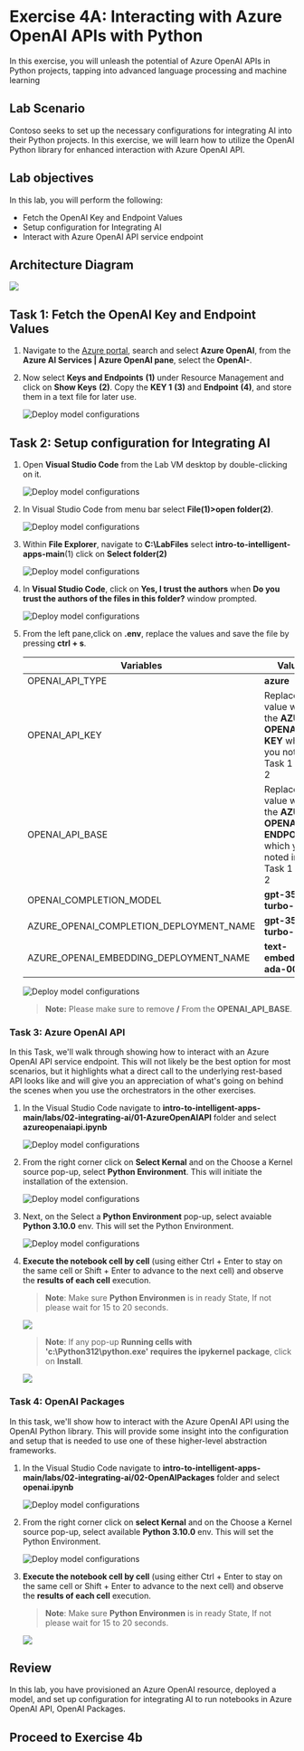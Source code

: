# Exercise 4A: Interacting with Azure OpenAI APIs with Python

In this exercise, you will unleash the potential of Azure OpenAI APIs in Python projects, tapping into advanced language processing and machine learning

## Lab Scenario

Contoso seeks to set up the necessary configurations for integrating AI into their Python projects. In this exercise, we will learn how to utilize  the OpenAI Python library for enhanced interaction with Azure OpenAI API. 

## Lab objectives

In this lab, you will perform the following:

- Fetch the OpenAI Key and Endpoint Values
- Setup configuration for Integrating AI
- Interact with Azure OpenAI API service endpoint

## Architecture Diagram

![](media/arc4a.png)


## Task 1: Fetch the OpenAI Key and Endpoint Values

1. Navigate to the  [Azure portal](http://portal.azure.com/), search and select **Azure OpenAI**, from the **Azure AI Services | Azure OpenAI pane**, select the **OpenAI-<inject key="Deployment ID" enableCopy="false"></inject>**.

1. Now select **Keys and Endpoints** **(1)** under Resource Management and click on **Show Keys** **(2)**. Copy the **KEY 1** **(3)** and **Endpoint** **(4)**, and store them in a text file for later use.

   ![](media/keyimg.png "Deploy model configurations")

## Task 2: Setup configuration for Integrating AI

1. Open **Visual Studio Code** from the Lab VM desktop by double-clicking on it.

   ![](media/vscode.png "Deploy model configurations")

1. In Visual Studio Code from menu bar select **File(1)>open folder(2)**.   

   ![](media/image-rg-02.png "Deploy model configurations")

1. Within **File Explorer**, navigate to **C:\LabFiles** select **intro-to-intelligent-apps-main**(1) click on **Select folder(2)**

   ![](media/select-folder.png "Deploy model configurations")

1. In **Visual Studio Code**, click on **Yes, I trust the authors** when **Do you trust the authors of the files in this folder?** window prompted.

   ![](media/image-rg-18.png "Deploy model configurations")

1. From the left pane,click on **.env**, replace the values and save the file by pressing **ctrl + s**.

   | **Variables**                            | **Values**                                                                              |
   | ---------------------------------------- |-----------------------------------------------------------------------------------------|
   | OPENAI_API_TYPE                          |  **azure**                                                                              |
   | OPENAI_API_KEY                           | Replace the value with the **AZURE OPENAI API KEY** which you noted in Task 1 step 2    |
   | OPENAI_API_BASE                          | Replace the value with the **AZURE OPENAI ENDPOINT** which you noted in Task 1 step 2   |
   | OPENAI_COMPLETION_MODEL                  | **gpt-35-turbo-16k**                                                                        |
   | AZURE_OPENAI_COMPLETION_DEPLOYMENT_NAME  | **gpt-35-turbo-16k**                                                                        |
   | AZURE_OPENAI_EMBEDDING_DEPLOYMENT_NAME   | **text-embedding-ada-002**                                                              |

   ![](media/black.png "Deploy model configurations")
   > **Note:** Please make sure to remove **/** From the **OPENAI_API_BASE**.

### Task 3: Azure OpenAI API

In this Task, we'll walk through showing how to interact with an Azure OpenAI API service endpoint. This will not likely be the best option for most scenarios, but it highlights what a direct call to the underlying rest-based API looks like and will give you an appreciation of what's going on behind the scenes when you use the orchestrators in the other exercises.

1. In the Visual Studio Code navigate to **intro-to-intelligent-apps-main/labs/02-integrating-ai/01-AzureOpenAIAPI** folder and select **azureopenaiapi.ipynb**

   ![](media/azure-openai-api.png "Deploy model configurations")

1. From the right corner click on **Select Kernal** and on the Choose a Kernel source pop-up, select **Python Environment**. This will initiate the installation of the extension.

   ![](media/select-kernal.png "Deploy model configurations")

1. Next, on the Select a **Python Environment** pop-up, select avaiable **Python 3.10.0** env. This will set the Python Environment.

   ![](media/python310.png "Deploy model configurations")

1. **Execute the notebook cell by cell** (using either Ctrl + Enter to stay on the same cell or Shift + Enter to advance to the next cell) and observe the **results of each cell** execution.
  
   > **Note**: Make sure **Python Environmen** is in ready State, If not please wait for 15 to 20 seconds.

      ![](media/firstshell.png)

   > **Note**: If any pop-up **Running cells with 'c:\Python312\python.exe' requires the ipykernel package**, click on **Install**.

      ![](media/install.png)

### Task 4: OpenAI Packages

In this task, we'll show how to interact with the Azure OpenAI API using the OpenAI Python library. This will provide some insight into the configuration and setup that is needed to use one of these higher-level abstraction frameworks.

1. In the Visual Studio Code navigate to **intro-to-intelligent-apps-main/labs/02-integrating-ai/02-OpenAIPackages** folder and select **openai.ipynb**

   ![](media/openai-package-file.png "Deploy model configurations")

1. From the right corner click on **select Kernal** and on the Choose a Kernel source pop-up, select available **Python 3.10.0** env. This will set the Python Environment.

   ![](media/python310.png "Deploy model configurations")

1. **Execute the notebook cell by cell** (using either Ctrl + Enter to stay on the same cell or Shift + Enter to advance to the next cell) and observe the **results of each cell** execution.
  
   > **Note**: Make sure **Python Environmen** is in ready State, If not please wait for 15 to 20 seconds.

      ![](media/openai-02-firstshell.png)

## Review

In this lab, you have provisioned an Azure OpenAI resource, deployed a model, and set up configuration for integrating AI to run notebooks in Azure OpenAI API, OpenAI Packages.

## Proceed to Exercise 4b
